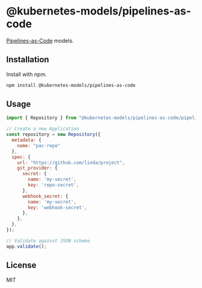 # @kubernetes-models/pipelines-as-code

[Pipelines-as-Code](https://pipelinesascode.com/) models.

## Installation

Install with npm.

```sh
npm install @kubernetes-models/pipelines-as-code
```

## Usage

```js
import { Repository } from "@kubernetes-models/pipelines-as-code/pipelinesascode.tekton.dev/v1alpha1/Repository";

// Create a new Application
const repository = new Repository({
  metadata: {
    name: "pac-repo"
  },
  spec: {
    url: "https://github.com/linda/project",
    git_provider: {
      secret: {
        name: 'my-secret',
        key: 'repo-secret',
      },
      webhook_secret: {
        name: 'my-secret',
        key: 'webhook-secret',
      },
    },
  },
});

// Validate against JSON schema
app.validate();
```

## License

MIT
